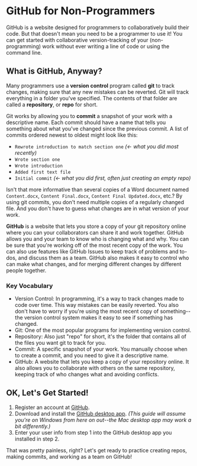 # GitHub for Non-Programmers

GitHub is a website designed for programmers to collaboratively build their code. But that doesn't mean you need to be a programmer to use it! You can get started with collaborative version-tracking of your (non-programming) work without ever writing a line of code or using the command line.

## What is GitHub, Anyway?

Many programmers use a **version control** program called **git** to track changes, making sure that any new mistakes can be reverted. Git will track everything in a folder you've specified. The contents of that folder are called a **repository**, or **repo** for short.

Git works by allowing you to **commit** a snapshot of your work with a descriptive name. Each commit should have a name that tells you something about what you've changed since the previous commit. A list of commits  ordered newest to oldest might look like this:

* `Rewrote introduction to match section one` *(<- what you did most recently)*
* `Wrote section one`
* `Wrote introduction`
* `Added first text file`
* `Initial commit` *(<- what you did first, often just creating an empty repo)*

Isn't that more informative than several copies of a Word document named `Content.docx`, `Content Final.docx`, `Content Final Updated.docx`, etc.? By using git commits, you don't need multiple copies of a regularly changed file. And you don't have to guess what changes are in what version of your work.

**GitHub** is a website that lets you store a copy of your git repository online where you can your collaborators can share it and work together. GitHub allows you and your team to know who is changing what and why. You can be sure that you're working off of the most recent copy of the work. You can also use features like GitHub Issues to keep track of problems and to-dos, and discuss them as a team. GitHub also makes it easy to control who can make what changes, and for merging different changes by different people together.

### Key Vocabulary

* Version Control: In programming, it's a way to track changes made to code over time. This way mistakes can be easily reverted. You also don't have to worry if you're using the most recent copy of something--the version control system makes it easy to see if something has changed.
* Git: One of the most popular programs for implementing version control.
* Repository: Also just "repo" for short, it's the folder that contains all of the files you want git to track for you.
* Commit: A specific snapshot of your work. You manually choose when to create a commit, and you need to give it a descriptive name.
* GitHub: A website that lets you keep a copy of your repository online. It also allows you to collaborate with others on the same repository, keeping track of who changes what and avoiding conflicts.

## OK, Let's Get Started!

1. Register an account at [GitHub](https://github.com/join).
2. Download and install the [GitHub desktop app](https://desktop.github.com/). *(This guide will assume you're on Windows from here on out--the Mac desktop app may work a bit differently.)*
3. Enter your user info from step 1 into the GitHub desktop app you installed in step 2.

That was pretty painless, right? Let's get ready to practice creating repos, making commits, and working as a team on GitHub!
